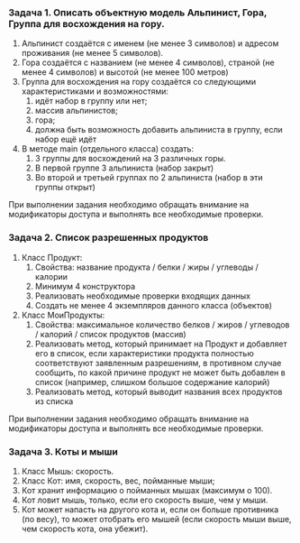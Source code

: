 ### Задача 1. Описать объектную модель Альпинист, Гора, Группа для восхождения на гору.

1. Альпинист создаётся с именем (не менее 3 символов) и адресом проживания (не менее 5 символов).
2. Гора создаётся с названием (не менее 4 символов), страной (не менее 4 символов) и высотой (не менее 100 метров)
3. Группа для восхождения на гору создаётся со следующими характеристиками и возможностями:
    1) идёт набор в группу или нет;
    2) массив альпинистов;
    3) гора;
    4) должна быть возможность добавить альпиниста в группу, если набор ещё идёт
4. В методе main (отдельного класса) создать:
    1) 3 группы для восхождений на 3 различных горы.
    2) В первой группе 3 альпиниста (набор закрыт)
    3) Во второй и третьей группах по 2 альпиниста (набор в эти группы открыт)

При выполнении задания необходимо обращать внимание на модификаторы доступа и выполнять все необходимые проверки.


### Задача 2. Список разрешенных продуктов

1. Класс Продукт:
    1) Свойства: название продукта / белки / жиры / углеводы / калории
    2) Минимум 4 конструктора
    3) Реализовать необходимые проверки входящих данных
    4) Создать не менее 4 экземпляров данного класса (объектов)
2. Класс МоиПродукты:
    1) Свойства: максимальное количество белков / жиров / углеводов / калорий / список продуктов (массив)
    2) Реализовать метод, который принимает на Продукт и добавляет его в список, если
       характеристики продукта полностью соответствуют заявленным разрешениям, в противном случае сообщить, по какой
       причине продукт не может быть добавлен в список (например, слишком большое содержание калорий)
    3) Реализовать метод, который выводит названия всех продуктов из списка

При выполнении задания необходимо обращать внимание на модификаторы доступа и выполнять все необходимые проверки.


### Задача 3. Коты и мыши

1. Класс Мышь: скорость.
2. Класс Кот: имя, скорость, вес, пойманные мыши;
3. Кот хранит информацию о пойманных мышах (максимум о 100).
4. Кот ловит мышь, только, если его скорость выше, чем у мыши.
5. Кот может напасть на другого кота и, если он больше противника (по весу), то может отобрать его мышей (если скорость
   мыши выше, чем скорость кота, она убежит).